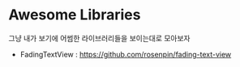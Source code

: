 # Awesome Libraries

그냥 내가 보기에 어썸한 라이브러리들을 보이는대로 모아보자



* FadingTextView : https://github.com/rosenpin/fading-text-view
